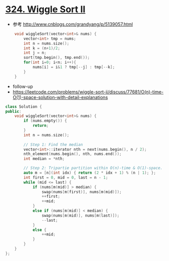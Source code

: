 # [324. Wiggle Sort II](https://leetcode.com/problems/wiggle-sort-ii/description/)
* 参考 http://www.cnblogs.com/grandyang/p/5139057.html

```c++
    void wiggleSort(vector<int>& nums) {
        vector<int> tmp = nums;
        int n = nums.size();
        int k = (n+1)/2;
        int j = n;
        sort(tmp.begin(), tmp.end());
        for(int i=0; i<n; i++){
            nums[i] = i&1 ? tmp[--j] : tmp[--k];
        }
    }
```

* follow-up 
* https://leetcode.com/problems/wiggle-sort-ii/discuss/77681/O(n)-time-O(1)-space-solution-with-detail-explanations

```c++
class Solution {
public:
	void wiggleSort(vector<int>& nums) {
		if (nums.empty()) {
			return;
		}    
		int n = nums.size();
		
		// Step 1: Find the median    		
		vector<int>::iterator nth = next(nums.begin(), n / 2);
		nth_element(nums.begin(), nth, nums.end());
		int median = *nth;

		// Step 2: Tripartie partition within O(n)-time & O(1)-space.    		
		auto m = [n](int idx) { return (2 * idx + 1) % (n | 1); };    		
		int first = 0, mid = 0, last = n - 1;
		while (mid <= last) {
			if (nums[m(mid)] > median) {
				swap(nums[m(first)], nums[m(mid)]);
				++first;
				++mid;
			}
			else if (nums[m(mid)] < median) {
				swap(nums[m(mid)], nums[m(last)]);
				--last;
			}				
			else {
				++mid;
			}
		}
	}    
};

```
